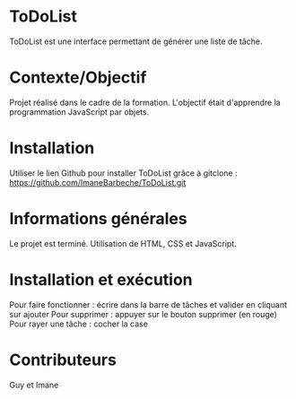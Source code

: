 # ToDoList

ToDoList est une interface permettant de générer une liste de tâche.

# Contexte/Objectif

Projet réalisé dans le cadre de la formation. L'objectif était d'apprendre la programmation JavaScript par objets.

# Installation
Utiliser le lien Github pour installer ToDoList grâce à gitclone : https://github.com/ImaneBarbeche/ToDoList.git

# Informations générales 

Le projet est terminé. Utilisation de HTML, CSS et JavaScript.

# Installation et exécution 

Pour faire fonctionner : écrire dans la barre de tâches et valider en cliquant sur ajouter
Pour supprimer : appuyer sur le bouton supprimer (en rouge)
Pour rayer une tâche : cocher la case

# Contributeurs 

Guy et Imane 
